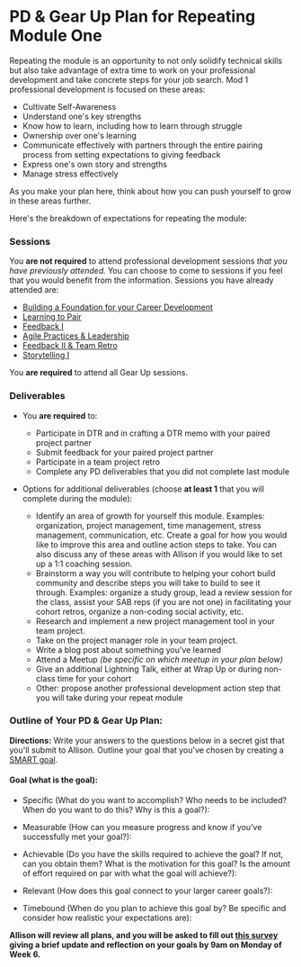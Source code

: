 # PD & Gear Up Plan for Repeating Module One
Repeating the module is an opportunity to not only solidify technical skills but also take advantage of extra time to work on your professional development and take concrete steps for your job search. Mod 1 professional development is focused on these areas:

* Cultivate Self-Awareness
* Understand one's key strengths
* Know how to learn, including how to learn through struggle
* Ownership over one's learning
* Communicate effectively with partners through the entire pairing process from setting expectations to giving feedback
* Express one's own story and strengths
* Manage stress effectively

As you make your plan here, think about how you can push yourself to grow in these areas further.

Here's the breakdown of expectations for repeating the module:

### Sessions
You **are not required** to attend professional development sessions *that you have previously attended.* You can choose to come to sessions if you feel that you would benefit from the information. Sessions you have already attended are:
   * [Building a Foundation for your Career Development](https://github.com/turingschool/career-development-curriculum/blob/master/module_one/building_a_foundation.md) 
   * [Learning to Pair](https://github.com/turingschool/career-development-curriculum/blob/master/module_one/learning_to_pair.md) 
   * [Feedback I](https://github.com/turingschool/career-development-curriculum/blob/master/module_one/feedback_i.md)
   * [Agile Practices & Leadership](https://github.com/turingschool/career-development-curriculum/blob/master/module_one/agile_practices_and_leadership.md)
   * [Feedback II & Team Retro](https://github.com/turingschool/career-development-curriculum/tree/master/module_one)
   * [Storytelling I](https://github.com/turingschool/career-development-curriculum/blob/master/module_one/storytelling_i.md)

You **are required** to attend all Gear Up sessions.
    
### Deliverables
* You **are required** to:
   * Participate in DTR and in crafting a DTR memo with your paired project partner
   * Submit feedback for your paired project partner
   * Participate in a team project retro
   * Complete any PD deliverables that you did not complete last module

* Options for additional deliverables (choose **at least 1** that you will complete during the module):
   * Identify an area of growth for yourself this module. Examples: organization, project management, time management, stress management, communication, etc. Create a goal for how you would like to improve this area and outline action steps to take. You can also discuss any of these areas with Allison if you would like to set up a 1:1 coaching session.
   * Brainstorm a way you will contribute to helping your cohort build community and describe steps you will take to build to see it through. Examples: organize a study group, lead a review session for the class, assist your SAB reps (if you are not one) in facilitating your cohort retros, organize a non-coding social activity, etc.
   * Research and implement a new project management tool in your team project.
   * Take on the project manager role in your team project. 
   * Write a blog post about something you've learned
   * Attend a Meetup *(be specific on which meetup in your plan below)*
   * Give an additional Lightning Talk, either at Wrap Up or during non-class time for your cohort
   * Other: propose another professional development action step that you will take during your repeat module

### Outline of Your PD & Gear Up Plan:
**Directions:** Write your answers to the questions below in a secret gist that you'll submit to Allison. Outline your goal that you've chosen by creating a [SMART goal](https://www.smartsheet.com/blog/essential-guide-writing-smart-goals). 

#### Goal (what is the goal): 

* Specific (What do you want to accomplish? Who needs to be included? When do you want to do this? Why is this a goal?): 

* Measurable (How can you measure progress and know if you’ve successfully met your goal?):

* Achievable (Do you have the skills required to achieve the goal? If not, can you obtain them? What is the motivation for this goal? Is the amount of effort required on par with what the goal will achieve?):

* Relevant (How does this goal connect to your larger career goals?):

* Timebound (When do you plan to achieve this goal by? Be specific and consider how realistic your expectations are):

**Allison will review all plans, and you will be asked to fill out [this survey](https://goo.gl/forms/yY8pd8bcJGV3bPwq2) giving a brief update and reflection on your goals by 9am on Monday of Week 6.**   
